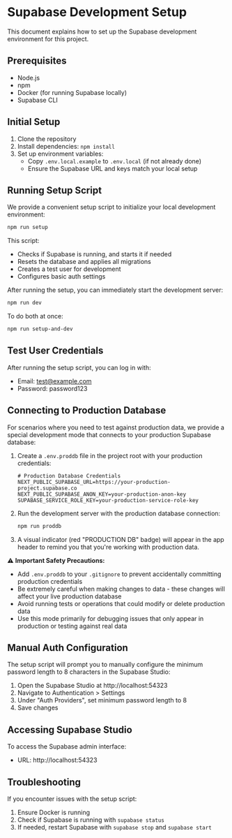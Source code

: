 # Supabase Development Setup

This document explains how to set up the Supabase development environment for this project.

## Prerequisites

- Node.js
- npm
- Docker (for running Supabase locally)
- Supabase CLI

## Initial Setup

1. Clone the repository
2. Install dependencies: `npm install`
3. Set up environment variables:
   - Copy `.env.local.example` to `.env.local` (if not already done)
   - Ensure the Supabase URL and keys match your local setup

## Running Setup Script

We provide a convenient setup script to initialize your local development environment:

```bash
npm run setup
```

This script:
- Checks if Supabase is running, and starts it if needed
- Resets the database and applies all migrations
- Creates a test user for development
- Configures basic auth settings

After running the setup, you can immediately start the development server:

```bash
npm run dev
```

To do both at once:

```bash
npm run setup-and-dev
```

## Test User Credentials

After running the setup script, you can log in with:
- Email: test@example.com
- Password: password123

## Connecting to Production Database

For scenarios where you need to test against production data, we provide a special development mode that connects to your production Supabase database:

1. Create a `.env.proddb` file in the project root with your production credentials:
   ```
   # Production Database Credentials
   NEXT_PUBLIC_SUPABASE_URL=https://your-production-project.supabase.co
   NEXT_PUBLIC_SUPABASE_ANON_KEY=your-production-anon-key
   SUPABASE_SERVICE_ROLE_KEY=your-production-service-role-key
   ```

2. Run the development server with the production database connection:
   ```bash
   npm run proddb
   ```

3. A visual indicator (red "PRODUCTION DB" badge) will appear in the app header to remind you that you're working with production data.

⚠️ **Important Safety Precautions:**
- Add `.env.proddb` to your `.gitignore` to prevent accidentally committing production credentials
- Be extremely careful when making changes to data - these changes will affect your live production database
- Avoid running tests or operations that could modify or delete production data
- Use this mode primarily for debugging issues that only appear in production or testing against real data

## Manual Auth Configuration

The setup script will prompt you to manually configure the minimum password length to 8 characters in the Supabase Studio:

1. Open the Supabase Studio at http://localhost:54323
2. Navigate to Authentication > Settings
3. Under "Auth Providers", set minimum password length to 8
4. Save changes

## Accessing Supabase Studio

To access the Supabase admin interface:
- URL: http://localhost:54323

## Troubleshooting

If you encounter issues with the setup script:

1. Ensure Docker is running
2. Check if Supabase is running with `supabase status`
3. If needed, restart Supabase with `supabase stop` and `supabase start` 